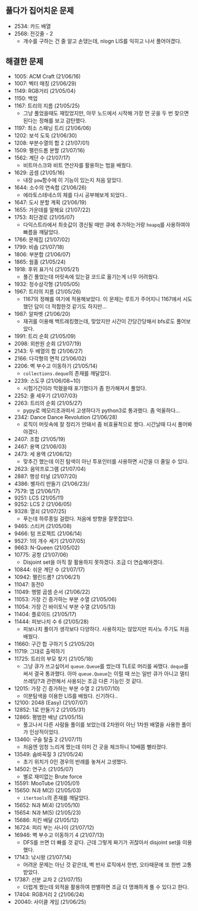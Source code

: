## 풀다가 집어치운 문제
* 2534: 카드 배열
* 2568: 전깃줄 - 2
  - 개수를 구하는 건 줄 알고 손댔는데, nlogn LIS를 익히고 나서 풀어야겠다.


## 해결한 문제
* 1005: ACM Craft (21/06/16)
* 1007: 벡터 매칭 (21/06/29)
* 1149: RGB거리 (21/05/04)
* 1150: 백업
* 1167: 트리의 지름 (21/05/25)<br/>
  - 그냥 풀었을때도 재밌었지만, 아무 노드에서 시작해 가장 먼 곳을 두 번 찾으면 된다는 정해를 보고 감탄했다.
* 1197: 최소 스패닝 트리 (21/06/06)
* 1202: 보석 도둑 (21/06/30)
* 1208: 부분수열의 합 2 (21/07/01)
* 1509: 팰린드롬 분할 (21/07/16)
* 1562: 계단 수 (21/07/17)
  - 비트마스크와 비트 연산자를 활용하는 법을 배웠다.
* 1629: 곱셈 (21/05/16)<br/>
  - 내장 ```pow```함수에 이 기능이 있는지 처음 알았다.
* 1644: 소수의 연속합  (21/06/26)<br/>
  - 에라토스테네스의 체를 다시 공부해보게 되었다..
* 1647: 도시 분할 계획 (21/06/19)
* 1655: 가운데를 말해요 (21/07/22)
* 1753: 최단경로 (21/05/07)<br/>
  - 다익스트라에서 최솟값이 갱신될 때만 큐에 추가하는거랑 ```heapq```를 사용하여야 빠름을 깨달았다.
* 1766: 문제집 (21/07/02)
* 1799: 비숍 (21/07/18)
* 1806: 부분합 (21/06/07)
* 1865: 웜홀 (21/05/24)
* 1918: 후위 표기식 (21/05/21)<br/>
  - 풀긴 풀었는데 머릿속에 있는걸 코드로 옮기는게 너무 어려웠다. 
* 1932: 정수삼각형 (21/05/05)
* 1967: 트리의 지름 (21/05/26)<br/>
  - 1167의 정해를 여기에 적용해보았다. 이 문제는 루트가 주어지니 1167에서 시도했던 답이 더 적합한것 같기도 하지만...
* 1987: 알파벳 (21/06/20)<br/>
  - 재귀를 이용해 백트래킹했는데, 맞았지만 시간이 간당간당해서 bfs로도 풀어보았다.
* 1991: 트리 순회 (21/05/09)
* 2098: 외판원 순회 (21/07/19)
* 2143: 두 배열의 합 (21/06/27)
* 2166: 다각형의 면적 (21/06/02)
* 2206: 벽 부수고 이동하기 (21/05/14)<br/>
  - ```collections.deque```의 존재를 깨달았다.
* 2239: 스도쿠 (21/06/08~10)<br/>
  - 시험기간이라 막혔을때 포기했다가 좀 한가해져서 풀었다.
* 2252: 줄 세우기 (21/07/03)
* 2263: 트리의 순회 (21/05/27)<br/>
  - pypy로 메모리초과떠서 고생하다가 python3로 통과했다. 좀 억울하다...
* 2342: Dance Dance Revolution (21/06/28)<br/>
  - 로직이 머릿속에 잘 정리가 안돼서 좀 비효율적으로 짰다. 시간날때 다시 풀어봐야겠다.
* 2407: 조합 (21/05/19)
* 2467: 용액 (21/06/03)
* 2473: 세 용액 (21/06/12)<br/>
  - 맞추긴 했는데 이진 탐색이 아닌 투포인터를 사용하면 시간을 더 줄일 수 있다.
* 2623: 음악프로그램 (21/07/04)
* 2887: 행성 터널 (21/07/20)
* 4386: 별자리 만들기 (21/06/23)/
* 7579: 앱 (21/06/17)
* 9251: LCS (21/05/11)
* 9252: LCS 2 (21/06/05)
* 9328: 열쇠 (21/07/25)
  - 푸는데 하루종일 걸렸다. 처음에 방향을 잘못잡았다.
* 9465: 스티커 (21/05/08)
* 9466: 텀 프로젝트 (21/06/14)
* 9527: 1의 개수 세기 (21/07/05)
* 9663:  N-Queen (21/05/02)
* 10775: 공항 (21/07/06)
  - Disjoint set을 아직 잘 활용하지 못하겠다. 조금 더 연습해야겠다. 
* 10844: 쉬운 계단 수 (21/07/17)
* 10942: 팰린드롬? (21/06/21)
* 11047: 동전0
* 11049: 행렬 곱셈 순서 (21/06/22)
* 11053: 가장 긴 증가하는 부분 수열 (21/05/06)
* 11054: 가장 긴 바이토닉 부분 수열 (21/05/13)
* 11404: 플로이드 (21/05/17)
* 11444: 피보나치 수 6 (21/05/28)</br>
  - 피보나치 풀이가 생각보다 다양하다. 사용하지는 않았지만 피사노 주기도 처음 배웠다.
* 11660: 구간 합 구하기 5 (21/05/20)
* 11719: 그대로 출력하기
* 11725: 트리의 부모 찾기 (21/05/18)</br>
  - 그냥 큐가 쓰고싶어서 ```queue.Queue```를 썼는데 TLE로 머리를 싸맸다.
  ```deque```를 써서 결국 통과했다. 아마 ```queue.Queue```는 이럴 때 쓰는
  일반 큐가 아니고 멀티쓰레딩?과 관련해서 사용되는 조금 다른 기능인 것 같다.
* 12015: 가장 긴 증가하는 부분 수열 2 (21/07/10)</br>
  - 이분탐색을 이용한 LIS를 배웠다. 신기하다..
* 12100: 2048 (Easy) (21/07/07)
* 12852: 1로 만들기 2 (21/05/31)
* 12865: 평범한 배낭 (21/05/15)</br>
  - 풀고나서 다른 사람들 풀이를 보았는데 2차원이 아닌 1차원 배열을 사용한 풀이가 인상적이었다.
* 13460: 구슬 탈출 2 (21/07/11)</br>
  - 처음엔 엄청 느리게 짰는데 이미 간 곳을 체크하니 10배쯤 빨라졌다. 
* 13549: 숨바꼭질 3 (21/05/24)</br>
  - 초기 위치가 0인 경우의 반례를 놓쳐서 고생했다.
* 14502: 연구소 (21/05/07) <br/>
  - 별로 재미없는 Brute force
* 15591: MooTube (21/05/01)
* 15650: N과 M(2) (21/05/03) <br/>
  - ```itertools```의 존재를 깨달았다.
* 15652: N과 M(4) (21/05/10)
* 15654: N과 M(5) (21/05/23)
* 15686: 치킨 배달 (21/05/12)
* 16724: 피리 부는 사나이 (21/07/12)
* 16946: 벽 부수고 이동하기 4 (21/07/13)
  - DFS를 쓰면 더 빠를 것 같다. 근데 그렇게 짜기가 귀찮아서 disjoint set을 이용했다.
* 17143: 낚시왕 (21/07/14)
  - 어려운 문제는 아닌 것 같은데, 벽 반사 로직에서 한번, 오타때문에 또 한번 고통받았다.
* 17387: 선분 교차 2 (21/07/15)
  - 더럽게 짰는데 외적을 활용하여 판별하면 조금 더 명쾌하게 풀 수 있다고 한다.
* 17404: RGB거리 2 (21/06/24)
* 20040: 사이클 게임 (21/06/25)